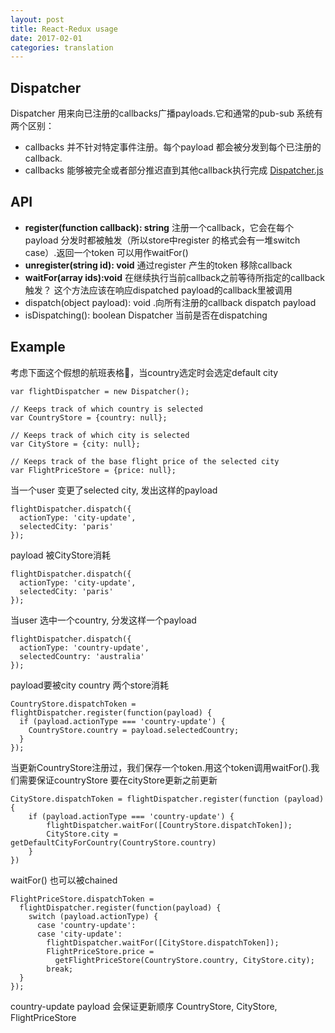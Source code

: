 ```yaml
---
layout: post
title: React-Redux usage 
date: 2017-02-01
categories: translation
---
```


## Dispatcher

Dispatcher 用来向已注册的callbacks广播payloads.它和通常的pub-sub 系统有两个区别： 

*  callbacks 并不针对特定事件注册。每个payload 都会被分发到每个已注册的callback.
*  callbacks 能够被完全或者部分推迟直到其他callback执行完成
[Dispatcher.js](https://github.com/facebook/flux/blob/master/src/Dispatcher.js)

## API

* **register(function callback): string** 注册一个callback，它会在每个payload 分发时都被触发（所以store中register 的格式会有一堆switch case）.返回一个token 可以用作waitFor()
* **unregister(string id): void** 通过register 产生的token 移除callback
* **waitFor(array<string> ids):void** 在继续执行当前callback之前等待所指定的callback触发？ 这个方法应该在响应dispatched payload的callback里被调用
* dispatch(object payload): void .向所有注册的callback dispatch payload
* isDispatching(): boolean Dispatcher 当前是否在dispatching

## Example

考虑下面这个假想的航班表格🌰，当country选定时会选定default city

```
var flightDispatcher = new Dispatcher();

// Keeps track of which country is selected
var CountryStore = {country: null};

// Keeps track of which city is selected
var CityStore = {city: null};

// Keeps track of the base flight price of the selected city
var FlightPriceStore = {price: null};
```
当一个user 变更了selected city, 发出这样的payload
```
flightDispatcher.dispatch({
  actionType: 'city-update',
  selectedCity: 'paris'
});
```
payload 被CityStore消耗

```
flightDispatcher.dispatch({
  actionType: 'city-update',
  selectedCity: 'paris'
});
```
当user 选中一个country, 分发这样一个payload

```
flightDispatcher.dispatch({
  actionType: 'country-update',
  selectedCountry: 'australia'
});
```

payload要被city country 两个store消耗
```
CountryStore.dispatchToken = flightDispatcher.register(function(payload) {
  if (payload.actionType === 'country-update') {
    CountryStore.country = payload.selectedCountry;
  }
});
```

当更新CountryStore注册过，我们保存一个token.用这个token调用waitFor().我们需要保证countryStore 要在cityStore更新之前更新

```
CityStore.dispatchToken = flightDispatcher.register(function (payload) {
	if (payload.actionType === 'country-update') {
		flightDispatcher.waitFor([CountryStore.dispatchToken]);
		CityStore.city = getDefaultCityForCountry(CountryStore.country)
	}
})
```

waitFor() 也可以被chained
```
FlightPriceStore.dispatchToken =
  flightDispatcher.register(function(payload) {
    switch (payload.actionType) {
      case 'country-update':
      case 'city-update':
        flightDispatcher.waitFor([CityStore.dispatchToken]);
        FlightPriceStore.price =
          getFlightPriceStore(CountryStore.country, CityStore.city);
        break;
  }
});

```

country-update payload 会保证更新顺序
CountryStore, CityStore, FlightPriceStore

